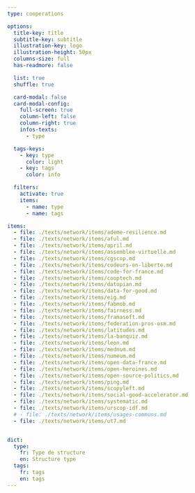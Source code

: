 ```yaml
---
type: cooperations

options:
  title-key: title
  subtitle-key: subtitle
  illustration-key: logo
  illustration-height: 50px
  columns-size: full
  has-readmore: false

  list: true
  shuffle: true

  card-modal: false
  card-modal-config:
    full-screen: true
    column-left: false
    column-right: true
    infos-texts: 
      - type

  tags-keys: 
    - key: type
      color: light
    - key: tags
      color: info

  filters: 
    activate: true
    items: 
      - name: type
      - name: tags

items:
  - file: ./texts/network/items/ademe-resilience.md
  - file: ./texts/network/items/aful.md
  - file: ./texts/network/items/april.md
  - file: ./texts/network/items/assemblee-virtuelle.md
  - file: ./texts/network/items/cgscop.md
  - file: ./texts/network/items/codeurs-en-liberte.md
  - file: ./texts/network/items/code-for-france.md
  - file: ./texts/network/items/cooptech.md
  - file: ./texts/network/items/datopian.md
  - file: ./texts/network/items/data-for-good.md
  - file: ./texts/network/items/eig.md
  - file: ./texts/network/items/fabmob.md
  - file: ./texts/network/items/fairness.md
  - file: ./texts/network/items/framasoft.md
  - file: ./texts/network/items/federation-pros-osm.md
  - file: ./texts/network/items/latitudes.md
  - file: ./texts/network/items/la-banquiz.md
  - file: ./texts/network/items/leon.md
  - file: ./texts/network/items/mednum.md
  - file: ./texts/network/items/numeum.md
  - file: ./texts/network/items/open-data-france.md
  - file: ./texts/network/items/open-heroines.md
  - file: ./texts/network/items/open-source-politics.md
  - file: ./texts/network/items/ping.md
  - file: ./texts/network/items/scopyleft.md
  - file: ./texts/network/items/social-good-accelerator.md
  - file: ./texts/network/items/systematic.md
  - file: ./texts/network/items/urscop-idf.md
  # - file: ./texts/network/items/usages-communs.md
  - file: ./texts/network/items/ut7.md


dict:
  type:
    fr: Type de structure
    en: Structure type
  tags:
    fr: tags
    en: tags
---
```

